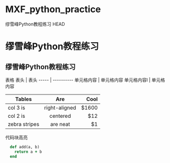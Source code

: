 # MXF_python_practice
缪雪峰Python教程练习
HEAD
# 缪雪峰Python教程练习
## 缪雪峰Python教程练习

表格
  表头  | 表头
  ----- | ----------
 单元格内容  | 单元格内容
 单元格内容l  | 单元格内容

| Tables        | Are           | Cool  |
| ------------- |:-------------:| -----:|
| col 3 is      | right-aligned | $1600 |
| col 2 is      | centered      |   $12 |
| zebra stripes | are neat      |    $1 |


 代码块高亮
```ruby
  def add(a, b)
    return a + b
  end
```